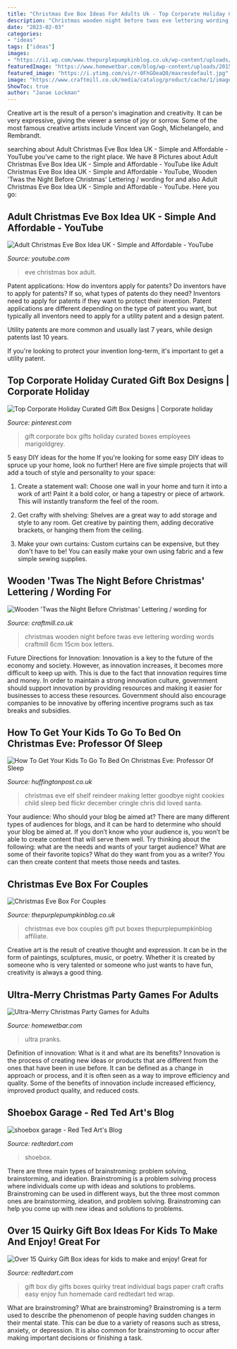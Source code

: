 ```yaml
---
title: "Christmas Eve Box Ideas For Adults Uk - Top Corporate Holiday Curated Gift Box Designs"
description: "Christmas wooden night before twas eve lettering wording words craftmill 6cm 15cm box letters"
date: "2023-02-03"
categories:
- "ideas"
tags: ["ideas"]
images:
- "https://i1.wp.com/www.thepurplepumpkinblog.co.uk/wp-content/uploads/2017/11/Christmas-Eve-Box-for-Couples.jpg?fit=800%2C1200&amp;ssl=1"
featuredImage: "https://www.homewetbar.com/blog/wp-content/uploads/2015/12/toilet-paper-snowman.jpg?x48627"
featured_image: "https://i.ytimg.com/vi/r-0FhGOeaQ0/maxresdefault.jpg"
image: "https://www.craftmill.co.uk/media/catalog/product/cache/1/image/1800x/040ec09b1e35df139433887a97daa66f/t/w/twas-_small_.jpg"
ShowToc: true
author: "Janae Lockman"
---
```



Creative art is the result of a person's imagination and creativity. It can be very expressive, giving the viewer a sense of joy or sorrow. Some of the most famous creative artists include Vincent van Gogh, Michelangelo, and Rembrandt.

	

		
searching about Adult Christmas Eve Box Idea UK - Simple and Affordable - YouTube you've came to the right place. We have 8 Pictures about Adult Christmas Eve Box Idea UK - Simple and Affordable - YouTube like Adult Christmas Eve Box Idea UK - Simple and Affordable - YouTube, Wooden &#039;Twas the Night Before Christmas&#039; Lettering / wording for and also Adult Christmas Eve Box Idea UK - Simple and Affordable - YouTube. Here you go:
		
    
## Adult Christmas Eve Box Idea UK - Simple And Affordable - YouTube

<img loading=lazy src="https://i.ytimg.com/vi/r-0FhGOeaQ0/maxresdefault.jpg" onerror="this.onerror=null;this.src='https://tse2.mm.bing.net/th?id=OIP.osd0m6j5mf2cQdH7xs8n9wHaEK&amp;pid=15.1';" alt="Adult Christmas Eve Box Idea UK - Simple and Affordable - YouTube">

_Source: youtube.com_

>eve christmas box adult. 

	

Patent applications: How do inventors apply for patents?
Do inventors have to apply for patents? If so, what types of patents do they need?
Inventors need to apply for patents if they want to protect their invention. Patent applications are different depending on the type of patent you want, but typically all inventors need to apply for a utility patent and a design patent. 

 Utility patents are more common and usually last 7 years, while design patents last 10 years. 

If you're looking to protect your invention long-term, it's important to get a utility patent.

    
## Top Corporate Holiday Curated Gift Box Designs | Corporate Holiday

<img loading=lazy src="https://i.pinimg.com/736x/5c/bd/a5/5cbda573b0bc7a000350989e20ff82d7.jpg" onerror="this.onerror=null;this.src='https://tse4.mm.bing.net/th?id=OIP.oSn1KVlUGkP_hycyXKcwIgHaLG&amp;pid=15.1';" alt="Top Corporate Holiday Curated Gift Box Designs | Corporate holiday">

_Source: pinterest.com_

>gift corporate box gifts holiday curated boxes employees marigoldgrey. 

	

5 easy DIY ideas for the home
If you're looking for some easy DIY ideas to spruce up your home, look no further! Here are five simple projects that will add a touch of style and personality to your space:
1. Create a statement wall: Choose one wall in your home and turn it into a work of art! Paint it a bold color, or hang a tapestry or piece of artwork. This will instantly transform the feel of the room.

2. Get crafty with shelving: Shelves are a great way to add storage and style to any room. Get creative by painting them, adding decorative brackets, or hanging them from the ceiling.

3. Make your own curtains: Custom curtains can be expensive, but they don't have to be! You can easily make your own using fabric and a few simple sewing supplies.


    
## Wooden &#039;Twas The Night Before Christmas&#039; Lettering / Wording For

<img loading=lazy src="https://www.craftmill.co.uk/media/catalog/product/cache/1/image/1800x/040ec09b1e35df139433887a97daa66f/t/w/twas-_small_.jpg" onerror="this.onerror=null;this.src='https://tse1.mm.bing.net/th?id=OIP.bmVB7agGPiBRMRftucBXtQAAAA&amp;pid=15.1';" alt="Wooden &#039;Twas the Night Before Christmas&#039; Lettering / wording for">

_Source: craftmill.co.uk_

>christmas wooden night before twas eve lettering wording words craftmill 6cm 15cm box letters. 

	

Future Directions for Innovation:
Innovation is a key to the future of the economy and society. However, as innovation increases, it becomes more difficult to keep up with. This is due to the fact that innovation requires time and money. In order to maintain a strong innovation culture, government should support innovation by providing resources and making it easier for businesses to access these resources. Government should also encourage companies to be innovative by offering incentive programs such as tax breaks and subsidies.

    
## How To Get Your Kids To Go To Bed On Christmas Eve: Professor Of Sleep

<img loading=lazy src="http://i.huffpost.com/gadgets/slideshows/421194/slide_421194_5389358_free.jpg" onerror="this.onerror=null;this.src='https://tse4.mm.bing.net/th?id=OIP.c5BIem3Z1B4WaglNncgOPwAAAA&amp;pid=15.1';" alt="How To Get Your Kids To Go To Bed On Christmas Eve: Professor Of Sleep">

_Source: huffingtonpost.co.uk_

>christmas eve elf shelf reindeer making letter goodbye night cookies child sleep bed flickr december cringle chris did loved santa. 

	

Your audience: Who should your blog be aimed at?
There are many different types of audiences for blogs, and it can be hard to determine who should your blog be aimed at. If you don’t know who your audience is, you won’t be able to create content that will serve them well. Try thinking about the following: what are the needs and wants of your target audience? What are some of their favorite topics? What do they want from you as a writer? You can then create content that meets those needs and tastes.

    
## Christmas Eve Box For Couples

<img loading=lazy src="https://i1.wp.com/www.thepurplepumpkinblog.co.uk/wp-content/uploads/2017/11/Christmas-Eve-Box-for-Couples.jpg?fit=800%2C1200&amp;ssl=1" onerror="this.onerror=null;this.src='https://tse3.mm.bing.net/th?id=OIP.MaiNKGxmBqrOnLHlOqZ60QHaLH&amp;pid=15.1';" alt="Christmas Eve Box For Couples">

_Source: thepurplepumpkinblog.co.uk_

>christmas eve box couples gift put boxes thepurplepumpkinblog affiliate. 

	

Creative art is the result of creative thought and expression. It can be in the form of paintings, sculptures, music, or poetry. Whether it is created by someone who is very talented or someone who just wants to have fun, creativity is always a good thing.

    
## Ultra-Merry Christmas Party Games For Adults

<img loading=lazy src="https://www.homewetbar.com/blog/wp-content/uploads/2015/12/toilet-paper-snowman.jpg?x48627" onerror="this.onerror=null;this.src='https://tse1.mm.bing.net/th?id=OIP.T8w2DrvCm4PuQ6yLNpZaHgHaJ4&amp;pid=15.1';" alt="Ultra-Merry Christmas Party Games for Adults">

_Source: homewetbar.com_

>ultra pranks. 

	

Definition of innovation: What is it and what are its benefits?
Innovation is the process of creating new ideas or products that are different from the ones that have been in use before. It can be defined as a change in approach or process, and it is often seen as a way to improve efficiency and quality. Some of the benefits of innovation include increased efficiency, improved product quality, and reduced costs.

    
## Shoebox Garage - Red Ted Art&#039;s Blog

<img loading=lazy src="https://www.redtedart.com/wp-content/uploads/2015/05/shoebox-garage.jpg" onerror="this.onerror=null;this.src='https://tse1.mm.bing.net/th?id=OIP.L8NVpM0CHTCnSebPjXS-wQHaE6&amp;pid=15.1';" alt="shoebox garage - Red Ted Art&#039;s Blog">

_Source: redtedart.com_

>shoebox. 

	

There are three main types of brainstroming: problem solving, brainstorming, and ideation.
Brainstroming is a problem solving process where individuals come up with ideas and solutions to problems. Brainstroming can be used in different ways, but the three most common ones are brainstorming, ideation, and problem solving. Brainstroming can help you come up with new ideas and solutions to problems.

    
## Over 15 Quirky Gift Box Ideas For Kids To Make And Enjoy! Great For

<img loading=lazy src="https://www.redtedart.com/wp-content/uploads/2016/08/Over-15-Quirky-Gift-Box-ideas-for-kids-to-make-and-enjoy-Great-for-individual-gifts-or-party-treat-boxes.jpg" onerror="this.onerror=null;this.src='https://tse3.mm.bing.net/th?id=OIP.0w-W9yWuCuaezT2WlzUq2QHaHa&amp;pid=15.1';" alt="Over 15 Quirky Gift Box ideas for kids to make and enjoy! Great for">

_Source: redtedart.com_

>gift box diy gifts boxes quirky treat individual bags paper craft crafts easy enjoy fun homemade card redtedart ted wrap. 

	

What are brainstroming?
What are brainstroming? Brainstroming is a term used to describe the phenomenon of people having sudden changes in their mental state. This can be due to a variety of reasons such as stress, anxiety, or depression. It is also common for brainstroming to occur after making important decisions or finishing a task.

